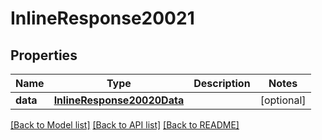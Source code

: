 # InlineResponse20021

## Properties
Name | Type | Description | Notes
------------ | ------------- | ------------- | -------------
**data** | [**InlineResponse20020Data**](InlineResponse20020Data.md) |  | [optional] 

[[Back to Model list]](../README.md#documentation-for-models) [[Back to API list]](../README.md#documentation-for-api-endpoints) [[Back to README]](../README.md)

